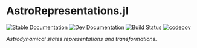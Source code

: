 # AstroRepresentations.jl

[![Stable Documentation](https://img.shields.io/badge/docs-stable-blue.svg)](https://juliaspacemissiondesign.github.io/AstroRepresentations.jl/stable/) 
[![Dev Documentation](https://img.shields.io/badge/docs-dev-blue.svg)](https://juliaspacemissiondesign.github.io/AstroRepresentations.jl/dev/) 
[![Build Status](https://github.com/JuliaSpaceMissionDesign/AstroRepresentations.jl/actions/workflows/ci.yml/badge.svg?branch=main)](https://github.com/JuliaSpaceMissionDesign/AstroRepresentations.jl/actions/workflows/ci.yml)
[![codecov](https://codecov.io/gh/JuliaSpaceMissionDesign/AstroRepresentations.jl/branch/main/graph/badge.svg?token=7fj9BjJhKF)](https://codecov.io/gh/JuliaSpaceMissionDesign/AstroRepresentations.jl)

_Astrodynamical states representations and transformations._